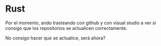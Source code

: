 # Rust

Por el momento, ando trasteando con github y con visual studio a ver si consigo que los repositorios se actualicen correctamente.

No consigo hacer que se actualice, será ahora?